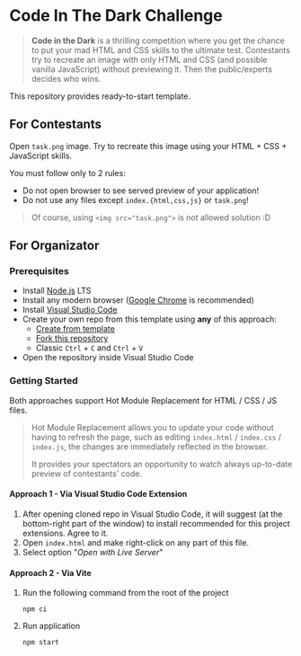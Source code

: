# Code In The Dark Challenge
> **Code in the Dark** is a thrilling competition
> where you get the chance to put your mad HTML and CSS skills to the ultimate test.
> Contestants try to recreate an image with only HTML and CSS (and possible vanilla JavaScript) without previewing it.
> Then the public/experts decides who wins.

This repository provides ready-to-start template.

## For Contestants
Open `task.png` image.
Try to recreate this image using your HTML + CSS + JavaScript skills.

You must follow only to 2 rules:
- Do not open browser to see served preview of your application!
- Do not use any files except `index.{html,css,js}` or `task.png`!

> Of course, using `<img src="task.png">` is not allowed solution :D

## For Organizator

### Prerequisites
- Install [Node.js](https://nodejs.org) LTS
- Install any modern browser ([Google Chrome](https://www.google.com/chrome) is recommended)
- Install [Visual Studio Code](https://code.visualstudio.com)
- Create your own repo from this template using **any** of this approach:
  * [Create from template](https://docs.github.com/en/repositories/creating-and-managing-repositories/creating-a-repository-from-a-template#creating-a-repository-from-a-template)
  * [Fork this repository](https://docs.github.com/en/pull-requests/collaborating-with-pull-requests/working-with-forks/fork-a-repo#forking-a-repository)
  * Classic `Ctrl` + `C` and `Ctrl` + `V`
- Open the repository inside Visual Studio Code

### Getting Started
Both approaches support Hot Module Replacement for HTML / CSS / JS files.

> Hot Module Replacement allows you to update your code without having to refresh the page,
> such as editing `index.html` / `index.css` / `index.js`,
> the changes are immediately reflected in the browser.
> 
> It provides your spectators an opportunity to watch always up-to-date preview of contestants' code.

#### Approach 1 - Via Visual Studio Code Extension
1. After opening cloned repo in Visual Studio Code,
   it will suggest (at the bottom-right part of the window)
   to install recommended for this project extensions. Agree to it.
2. Open `index.html` and make right-click on any part of this file.
3. Select option "_Open with Live Server_"

#### Approach 2 - Via Vite
1. Run the following command from the root of the project
   ```
   npm ci
   ```
2. Run application
   ```
   npm start
   ```

